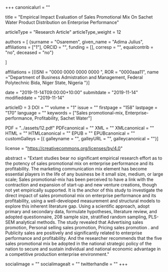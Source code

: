 +++
canonicalurl = ""

title = "Empirical Impact Evaluation of Sales Promotional Mix On Sachet Water Product Distribution on Enterprise Performance"

articleType = "Research Article"
articleType_weight = 12

authors = [
  {surname = "Osaremen",  given_name = "Adima Julius",  affiliations = ["1"],  ORCID = "", funding = [], corresp = "", equalcontrib = "no", deceased = "no"}

]

affiliations = [{ISNI = "0000 0000 0000 0000 ", ROR = "0000aaa11", name ="Department of Business Admistration and Management, Federal Polytechnic Bida, Niger State, Nigeria "}]

date = "2019-11-14T09:00:00+10:00"
submitdate = "2019-11-14"
modifieddate = "2019-11-14"

articleID = 3
DOI = ""
volume = "1"
issue = ""
firstpage = "158"
lastpage = "170"
language = ""
keywords = ["Sales promotional-mix, Enterprise-performance, Profitability, Sachet Water"]

PDF = "../assets/12.pdf"
PDFcanonical = ""
XML = ""
XMLcanonical = ""
HTML = ""
HTMLcanonical = ""
EPUB = ""
EPUBcanonical = ""
customGalleys = [{ galleyname = "", galleyURL = "", galleycanonical = ""}]

license = "https://creativecommons.org/licenses/by/4.0"

abstract = "Extant studies bear no significant empirical research effort as to the potency of sales promotional mix on enterprise performance and its profitability. The marketing communication mix element has become essential players in the life of any business be it small size, medium, or large scale; Sales promotional-mix has been perceived to have a link with the contraction and expansion of start-up and new venture creations, though not yet empirically supported. It is the anchor of this study to investigate the direct impact of sales promotional mix on enterprise performance and its profitability, using a well-developed measurement and structural models to explore this inherent literature gap. Using a scientific approach, adopt primary and secondary data, formulate hypotheses, literature review, and adopted questionnaire, 208 sample size, stratified random sampling, PLS-SEM analytical methods. The study revealed that Advertising sales promotion, Personal selling sales promotion, Pricing sales promotion . and Publicity sales are positively and significantly related to enterprise performance and profitability. And the researcher recommends that the five sales promotional mix be adopted in the national strategic policy of the nation to secure and sustain individual and national economic advantage in a competitive production enterprise environment."


socialimage = ""
socialimagealt = ""
twitterhandle = ""
+++

